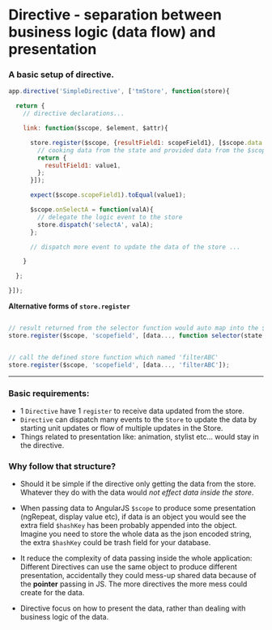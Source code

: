 Directive - separation between business logic (data flow) and presentation
==================

### A basic setup of directive.

```javascript
app.directive('SimpleDirective', ['tmStore', function(store){

  return {
    // directive declarations...

    link: function($scope, $element, $attr){

      store.register($scope, {resultField1: scopeField1}, [$scope.data..., function selector(state, data...){
        // cooking data from the state and provided data from the $scope.
        return {
          resultField1: value1,
        };
      }]);

      expect($scope.scopeField1).toEqual(value1);

      $scope.onSelectA = function(valA){
        // delegate the logic event to the store
        store.dispatch('selectA', valA);
      };

      // dispatch more event to update the data of the store ...

    }

  };

}]);
```

**Alternative forms of `store.register`**

```javascript

// result returned from the selector function would auto map into the $scope.scopefield
store.register($scope, 'scopefield', [data..., function selector(state, data...){}]);

```

```javascript

// call the defined store function which named 'filterABC'
store.register($scope, 'scopefield', [data..., 'filterABC']);

```

----------------

### Basic requirements:

* 1 `Directive` have 1 `register` to receive data updated from the store.
* `Directive` can dispatch many events to the `Store` to update the data by starting unit updates or flow of
 multiple updates in the Store.
* Things related to presentation like: animation, stylist etc... would stay in the directive.

### Why follow that structure?

* Should it be simple if the directive only getting the data from the store. Whatever they do with the data would _not
effect data inside the store_.

* When passing data to AngularJS `$scope` to produce some presentation (ngRepeat, display value etc), if data is an object
you would see the extra field `$hashKey` has been probably appended into the object. Imagine you need to store the whole data
as the json encoded string, the extra `$hashKey` could be trash field for your database.

* It reduce the complexity of data passing inside the whole application: Different Directives can use the same object to
produce different presentation, accidentally they could mess-up shared data because of the **pointer** passing in JS.
The more directives the more mess could create for the data.

* Directive focus on how to present the data, rather than dealing with business logic of the data.



